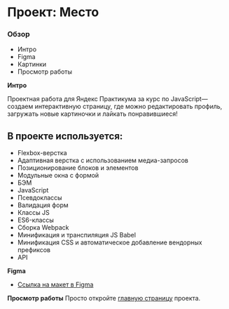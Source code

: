 # Проект: Место

### Обзор

* Интро
* Figma
* Картинки
* Просмотр работы

**Интро**

Проектная работа для Яндекс Практикума за курс по JavaScript— создаем интерактивную страницу, где можно редактировать профиль, загружать новые картиночки и лайкать понравившиеся!

## В проекте используется:
* Flexbox-верстка
* Адаптивная верстка с использованием медиа-запросов
* Позиционирование блоков и элементов
* Модульные окна с формой
* БЭМ
* JavaScript
* Псевдоклассы
* Валидация форм
* Классы JS
* ES6-классы
* Сборка Webpack
* Минификация и транспиляция JS Babel
* Минификация CSS и автоматическое добавление вендорных префиксов
* API

**Figma**

* [Ссылка на макет в Figma](https://www.figma.com/file/2cn9N9jSkmxD84oJik7xL7/JavaScript.-Sprint-4?node-id=0%3A1)

**Просмотр работы**
Просто откройте [главную страницу](https://jason0024.github.io/mesto/) проекта.
